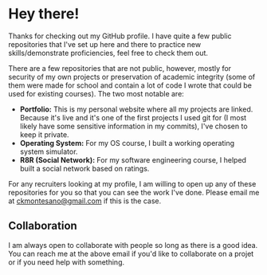 # Hey there!

Thanks for checking out my GitHub profile. I have quite a few public repositories that I've set up here and there to practice new skills/demonstrate proficiencies, feel free to check them out.

There are a few repositories that are not public, however, mostly for security of my own projects or preservation of academic integrity (some of them were made for school and contain a lot of code I wrote that could be used for existing courses). The two most notable are:
- **Portfolio:** This is my personal website where all my projects are linked. Because it's live and it's one of the first projects I used git for (I most likely have some sensitive information in my commits), I've chosen to keep it private.
- **Operating System:** For my OS course, I built a working operating system simulator.
- **R8R (Social Network):** For my software engineering course, I helped built a social network based on ratings.

For any recruiters looking at my profile, I am willing to open up any of these repositories for you so that you can see the work I've done. Please email me at [ckmontesano@gmail.com](mailto:ckmontesano@gmail.com) if this is the case.

## Collaboration
I am always open to collaborate with people so long as there is a good idea. You can reach me at the above email if you'd like to collaborate on a projet or if you need help with something.
